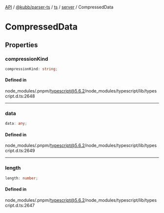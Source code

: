 [API](../../../../../../../packages.md) / [@kubb/parser-ts](../../../../../index.md) / [ts](../../../index.md) / [server](../index.md) / CompressedData

# CompressedData

## Properties

### compressionKind

```ts
compressionKind: string;
```

#### Defined in

node\_modules/.pnpm/typescript@5.6.2/node\_modules/typescript/lib/typescript.d.ts:2648

***

### data

```ts
data: any;
```

#### Defined in

node\_modules/.pnpm/typescript@5.6.2/node\_modules/typescript/lib/typescript.d.ts:2649

***

### length

```ts
length: number;
```

#### Defined in

node\_modules/.pnpm/typescript@5.6.2/node\_modules/typescript/lib/typescript.d.ts:2647

